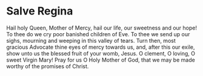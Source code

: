# Salve Regina

Hail holy Queen, Mother of Mercy, hail our life, our sweetness and our hope! To thee do we cry poor banished children of Eve. To thee we send up our sighs, mourning and weeping in this valley of tears. Turn then, most gracious Advocate thine eyes of mercy towards us, and, after this our exile, show unto us the blessed fruit of your womb, Jesus. O clement, O loving, O sweet Virgin Mary! Pray for us O Holy Mother of God, that we may be made worthy of the promises of Christ.
